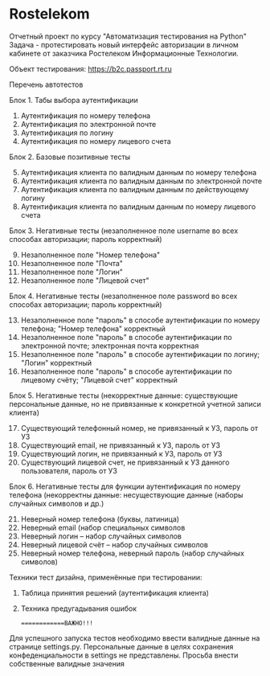 # Rostelekom
Отчетный проект по курсу "Автоматизация тестирования на Python"
Задача - протестировать новый интерфейс авторизации в личном кабинете от заказчика Ростелеком Информационные Технологии.
 
Объект тестирования: https://b2c.passport.rt.ru

Перечень автотестов

Блок 1. Табы выбора аутентификации
1) Аутентификация по номеру телефона
2) Аутентификация по электронной почте
3) Аутентификация по логину
4) Аутентификация по номеру лицевого счета	
 
 
Блок 2. Базовые позитивные тесты

5) Аутентификация клиента по валидным данным по номеру телефона
6) Аутентификация клиента по валидным данным по электронной почте
7) Аутентификация клиента по валидным данным по действующему логину
8) Аутентификация клиента по валидным данным по номеру лицевого счета


Блок 3. Негативные тесты (незаполненное поле username во всех способах авторизации; пароль корректный)

9) Незаполненное поле "Номер телефона" 
10) Незаполненное поле "Почта"
11) Незаполненное поле "Логин"
12) Незаполненное поле "Лицевой счет"

Блок 4. Негативные тесты (незаполненное поле password во всех способах авторизации; пароль корректный)

13) Незаполненное поле "пароль" в способе аутентификации по номеру телефона; "Номер телефона" корректный
14) Незаполненное поле "пароль" в способе аутентификации по электронной почте; электронная почта корректная
15) Незаполненное поле "пароль" в способе аутентификации по логину; "Логин" корректный
16) Незаполненное поле "пароль" в способе аутентификации по лицевому счёту; "Лицевой счет" корректный

Блок 5. Негативные тесты (некорректные данные: существующие персональные данные, но не привязанные к конкретной учетной записи клиента)

17) Существующий телефонный номер, не привязанный к УЗ, пароль от УЗ
18) Существующий еmail, не привязанный к УЗ, пароль от УЗ
19) Существующий логин, не привязанный к УЗ, пароль от УЗ
20) Существующий лицевой счет, не привязанный к УЗ данного пользователя, пароль от УЗ

Блок 6. Негативные тесты для функции аутентификация по номеру телефона (некорректны данные: несуществующие данные (наборы случайных символов и др.)

21) Неверный номер телефона (буквы, латиница)
22) Неверный email (набор специальных символов
23) Неверный логин – набор случайных символов
24) Неверный лицевой счёт – набор случайных символов
25) Неверный номер телефона, неверный пароль (набор случайных символов)


Техники тест дизайна, применённые при тестировании:

1) Таблица принятия решений (аутентификация клиента)
2) Техника предугадывания ошибок


       ============ВАЖНО!!!
Для успешного запуска тестов необходимо ввести валидные данные на странице settings.py. Персональные данные в целях сохранения конфеденциальности в settings не представлены. Просьба внести собственные валидные значения
